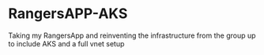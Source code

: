 # RangersAPP-AKS
Taking my RangersApp and reinventing the infrastructure from the group up to include AKS and a full vnet setup
